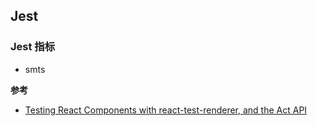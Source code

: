 ## Jest

### Jest 指标
+ smts




**参考**
+ [Testing React Components with react-test-renderer, and the Act API](https://www.valentinog.com/blog/testing-react/)
